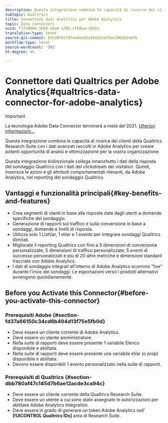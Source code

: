 ```yaml
---
description: Questa integrazione combina le capacità di ricerca dei clienti della Qualtrics Research Suite con i dati avanzati raccolti in Adobe  Analytics per creare potenti opportunità di analisi e ottimizzazione per la vostra organizzazione.
subtopic: Qualtrics
title: Connettore dati Qualtrics per Adobe Analytics
topic: Data connectors
uuid: f1fa90b6-1b80-4da4-a39b-efb8bac1692a
translation-type: tm+mt
source-git-commit: 0fed9fd179feadae26a364a2ca79ac396251e8f6
workflow-type: tm+mt
source-wordcount: '303'
ht-degree: 4%

---
```



# Connettore dati Qualtrics per Adobe Analytics{#qualtrics-data-connector-for-adobe-analytics}

>[!IMPORTANT]
>
>La tecnologia Adobe Data Connector terminerà a metà del 2021. [Ulteriori informazioni...](/help/import/data-connectors/data-connectors-eol.md)

Questa integrazione combina le capacità di ricerca dei clienti della Qualtrics Research Suite con i dati avanzati raccolti in Adobe  Analytics per creare potenti opportunità di analisi e ottimizzazione per la vostra organizzazione.

Questa integrazione bidirezionale collega innanzitutto i dati della risposta del sondaggio Qualtrics con i dati del clickstream dei visitatori. Quindi, inserisce le azioni e gli attributi comportamentali rilevanti, da Adobe  Analytics, nel reporting del sondaggio Qualtrics.

## Vantaggi e funzionalità principali{#key-benefits-and-features}

* Crea segmenti di utenti in base alle risposte date dagli utenti a domande specifiche del sondaggio.
* Generazione di rapporti sul traffico e sulla conversione in base a sondaggi, domande e livelli di risposta.
* Utilizza solo 1 ListVar, 1 eVar e 1 evento per integrare sondaggi Qualtrics illimitati.
* Migliorate il reporting Qualtrics con fino a 5 dimensioni di conversione personalizzate, 5 dimensioni di traffico personalizzate, 5 eventi di successo personalizzati e più di 20 altre metriche e dimensioni standard tracciate con Adobe  Analytics.
* I dati di sondaggio integrati all&#39;interno di Adobe  Analytics scorrono &quot;live&quot; durante l&#39;invio dei sondaggi. Le esportazioni verso i prodotti alternativi avvengono quotidianamente.

## Before you Activate this Connector{#before-you-activate-this-connector}

### Prerequisiti Adobe {#section-fd37a66150c34cd6b494d13f75e5fb0d}

* Deve essere un cliente corrente di Adobe  Analytics.
* Deve essere un utente amministratore.
* Nella suite di rapporti deve essere presente 1 variabile Elenco disponibile e abilitata.
* Nella suite di rapporti deve essere presente una variabile eVar (o prop) disponibile e abilitata.
* Devono essere disponibili 1 evento personalizzato nella suite di rapporti.

### Prerequisiti di Qualtrics {#section-dbb780af47c145d7b6ae12acde3ca94c}

* Deve essere un cliente corrente della Qualtrics Research Suite.
* Deve essere un utente a cui sono state assegnate le autorizzazioni per abilitare Adobe  Analytics Integration.
* Deve essere in grado di generare un token Adobe  Analytics nell’ **[!UICONTROL Qualtrics IDs]** area di Research Suite.
